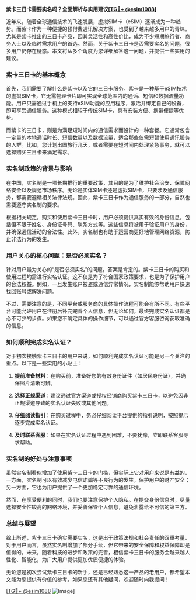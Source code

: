 **紫卡三日卡需要实名吗？全面解析与实用建议[[TG💪+ @esim1088](https://t.me/s/esim1088)]**

近年来，随着全球通信技术的飞速发展，虚拟SIM卡（eSIM）逐渐成为一种趋势。而紫卡作为一种便捷的预付费通讯解决方案，也受到了越来越多用户的青睐。尤其是紫卡推出的三日卡产品，因其灵活性和高性价比，成为不少短期旅行者、商务人士以及临时需求用户的首选。然而，关于紫卡三日卡是否需要实名的问题，很多用户仍存在疑惑。本文将从多个角度为您详细解答这一问题，并提供一些实用的建议。

### 紫卡三日卡的基本概念

首先，我们需要了解什么是紫卡以及它的三日卡服务。紫卡是一种基于eSIM技术的虚拟SIM卡，它无需物理卡片即可实现全球范围内的通话、短信和数据流量功能。用户只需通过手机上的支持eSIM功能的应用程序，激活并绑定自己的设备，即可享受通信服务。这种模式相较于传统SIM卡，具有安装方便、携带便捷等优势。

而紫卡的三日卡，则是为满足短时间内的通信需求而设计的一种套餐。它通常包含一定量的本地通话时长、短信数量以及数据流量，适合那些仅需短暂使用通讯服务的人群。比如，您计划出国旅行几天，或者需要在短时间内处理紧急事务，就可以选择购买三日卡来满足需求。

### 实名制政策的背景与影响

在中国，实名制是一项长期推行的重要政策，其目的是为了维护社会治安、保障网络安全以及规范市场秩序。无论是实体SIM卡还是虚拟SIM卡，只要涉及通信服务，都需要遵循相关法律法规。因此，紫卡三日卡作为通信服务的一部分，自然也需要遵守实名制的要求。

根据相关规定，购买和使用紫卡三日卡时，用户必须提供真实有效的身份信息，包括但不限于姓名、身份证号码、联系方式等。这些信息将被用于验证用户的身份，并确保通信活动的合法性。此外，实名制也有助于运营商更好地管理网络资源，防止非法行为的发生。

### 用户关心的核心问题：是否必须实名？

针对用户最为关心的“是否必须实名”的问题，答案是肯定的。紫卡三日卡的购买和使用过程均需进行实名认证。这不仅是为了符合国家政策要求，也是为了保护用户的合法权益。例如，一旦发生账户被盗或通信异常情况，实名制能够帮助用户快速找回账号或解决问题。

不过，需要注意的是，不同平台或服务商的具体操作流程可能会有所不同。有些平台可能允许用户在注册后补充完善个人信息，但无论如何，最终完成实名认证都是必不可少的步骤。如果您不确定具体的操作细节，可以通过官方客服咨询获取准确的信息。

### 如何顺利完成实名认证？

对于初次接触紫卡三日卡的用户来说，如何顺利完成实名认证可能是另一个关注的重点。以下是一些实用的小贴士：

1. **提前准备材料**：在购买前，准备好您的有效身份证件（如居民身份证），并确保照片清晰可辨。
   
2. **选择正规渠道**：建议通过官方渠道或授权经销商购买紫卡三日卡，以避免因非正规渠道导致的实名认证失败或其他问题。
   
3. **仔细阅读指引**：在购买过程中，务必仔细阅读平台提供的指引说明，按照提示逐步完成实名认证。
   
4. **及时联系客服**：如果在实名认证过程中遇到困难，不要犹豫，立即联系客服寻求帮助。

### 实名制的好处与注意事项

虽然实名制看似增加了使用紫卡三日卡的门槛，但实际上它对用户来说是有益的。一方面，实名制可以有效减少电信诈骗等不良行为的发生，保护用户的财产安全；另一方面，它也为用户提供了一个更加稳定可靠的通信环境。

然而，在享受便利的同时，我们也要注意保护个人隐私。在提交身份信息时，尽量选择安全性较高的网络环境，并妥善保管个人信息，避免泄露给不可信的第三方。

### 总结与展望

综上所述，紫卡三日卡确实需要实名，这是出于政策法规和社会责任的双重考量。对于用户而言，虽然实名制增加了部分手续，但它带来的安全保障和权益保障却是值得的。未来，随着科技的进步和政策的完善，相信紫卡三日卡的服务会越来越人性化、智能化，为广大用户提供更加优质便捷的体验。

无论您是初次尝试紫卡三日卡的新手，还是已经熟悉这一产品的老用户，都希望本文能为您提供有价值的参考。如果您还有其他疑问，欢迎随时向我提问！

[[TG💪+ @esim1088](https://t.me/s/esim1088) ![Image](https://i.postimg.cc/4NQfJmqS/Snipaste-2025-05-13-00-14-12.png)]